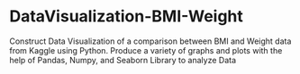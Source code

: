 # DataVisualization-BMI-Weight
Construct Data Visualization of a comparison between BMI and Weight data from Kaggle using Python. Produce a variety of graphs and plots with the help of Pandas, Numpy, and Seaborn Library to analyze Data
